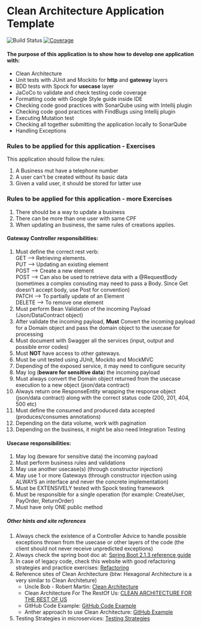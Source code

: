 # Clean Architecture Application Template

![Build Status](https://github.com/michaelrodas/sample-testing-project/workflows/Main%20workflow/badge.svg?branch=master&event=status)
[![Coverage](https://sonarcloud.io/api/project_badges/measure?project=michaelrodas_sample-testing-project&metric=coverage)](https://sonarcloud.io/dashboard?id=michaelrodas_sample-testing-project)
#### The purpose of this application is to show how to develop one application with:

- Clean Architecture
- Unit tests with JUnit and Mockito for **http** and **gateway** layers
- BDD tests with Spock for **usecase** layer
- JaCoCo to validate and check testing code coverage
- Formatting code with Google Style guide inside IDE
- Checking code good practices with SonarQube using with Intellij plugin
- Checking code good practices with FindBugs using Intellij plugin 
- Executing Mutation test 
- Checking all together submitting the application locally to SonarQube
- Handling Exceptions

### Rules to be applied for this application - Exercises
This application should follow the rules: 
1. A Business mut have a telephone number
2. A user can't be created without its basic data
3. Given a valid user, it should be stored for latter use


### Rules to be applied for this application - more Exercises
1. There should be a way to update a business
2. There can be more than one user with same CPF
3. When updating an business, the same rules of creations applies.

#### Gateway Controller responsibilities:
1. Must define the correct rest verb:<br/>
  GET --> Retrieving elements.<br/>
  PUT --> Updating an existing element<br/>
  POST --> Create a new element<br/>
  POST --> Can also be used to retrieve data with a @RequestBody (sometimes a complex consuting may need to pass a Body. Since Get doesn't accept body, use Post for convention)<br/>
  PATCH --> To partially update of an Element<br/>
  DELETE --> To remove one element<br/>
2. Must perform Bean Validation of the incoming Payload (Json/DataContract object)
3. After validate the incoming payload, **Must** Convert the incoming payload for a Domain object and pass the domain object to the usecase for processing
4. Must document with Swagger all the services (input, output and possible error codes)
5. Must **NOT** have access to other gateways.
6. Must be unit tested using JUnit, Mockito and MockMVC
7. Depending of the exposed service, it may need to configure security
8. May log (**beware for sensitive data**) the incoming payload
9. Must always convert the Domain object returned from the usecase execution to a new object (json/data contract)
10. Always return one ResponseEntity wrapping the response object (json/data contract) along with the correct status code (200, 201, 404, 500 etc)
11. Must define the consumed and produced data accepted (produces/consumes annotations)
12. Depending on the data volume, work with pagination
13. Depending on the business, it might be also need Integration Testing

#### Usecase responsibilities:
1. May log (beware for sensitive data) the incoming payload
2. Must perform business rules and validations
3. May use another usecase(s) (through constructor injection)
4. May use 1 or more Gateways (through constructor injection using ALWAYS an interface and never the concrete implementation)
5. Must be EXTENSIVELY tested with Spock testing framework
6. Must be responsible for a single operation (for example: CreateUser, PayOrder, ReturnOrder)
7. Must have only ONE public method

##### Other hints and site references
1. Always check the existence of a Controller Advice to handle possible exceptions thrown from the usecase or other layers of the code (the client should not never receive unpredicted exceptions)
2. Always check the spring boot doc at: [Spring Boot 2.1.3 reference guide](https://docs.spring.io/spring-boot/docs/2.1.3.RELEASE/reference//htmlsingle)
3. In case of legacy code, check this website with good refactoring strategies and practice exercises: [Refactoring](https://sourcemaking.com/refactoring)
4. Reference sites of Clean Architecture (btw: Hexagonal Architecture is a very similar to Clean Architeture)
    - Uncle Bob - Robert Martin: [Clean Architecture](https://8thlight.com/blog/uncle-bob/2012/08/13/the-clean-architecture.html)
    - Clean Architecture For The RestOf Us: [CLEAN ARCHITECTURE FOR THE REST OF US](https://pusher.com/tutorials/clean-architecture-introduction)
    - GitHub Code Example: [GitHub Code Example](https://github.com/mattia-battiston/clean-architecture-example)
    - Anther approach to use Clean Architecture: [GitHub Example](https://github.com/Createdd/Writing/blob/master/2018/articles/CleanA.md#code-example) 
5. Testing Strategies in microservices: [Testing Strategies](https://martinfowler.com/articles/microservice-testing/) 
